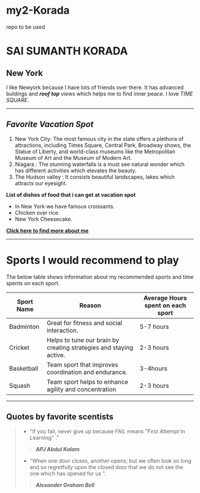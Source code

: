 # my2-Korada
repo to be used 

# SAI SUMANTH KORADA
## New York
I like Newyork because I have lots of friends over there. It has advanced buldings and ***roof top*** views which helps me to find inner peace. I love *TIME SQUARE*.

---
## ***Favorite Vacation Spot***
1. New York City: The most famous city in the state offers a plethora of attractions, including Times Square, Central Park, Broadway shows, the Statue of Liberty, and world-class museums like the Metropolitan Museum of Art and the Museum of Modern Art.
2. Niagara : The stunning waterfalls is a must see natural wonder which has different activities which elevates the beauty.
3. The Hudson valley : It consists beautiful landscapes, lakes which attracts our eyesight.

**List of dishes of food that i can get at vacation spot**
- In New York we have famous croissants.
- Chicken over rice.
- New York Cheesecake.

**[Click here to find more about me ](MyStats.md)**

----
# Sports I would recommend to play
The below table shows information about my recommended  sports and time spents on each sport.

| Sport Name         | Reason      | Average Hours spent on each sport |
|--------------------|---------------------------------------------------------|--------------|
| Badminton             | Great for fitness and social interaction. | 5-7 hours    |
| Cricket            | Helps to tune our brain by creating strategies  and staying active. | 2-3 hours   |
| Basketball         | Team sport that improves coordination and endurance.    | 3-4hours    |
| Squash    | Team sport helps to enhance agility and concentration | 2-3 hours

---
## Quotes by favorite scentists
> * "If you fail, never give up because FAIL means "First Attempt In Learning" ."
>> ***APJ Abdul Kalam***
> * "When one door closes, another opens; but we often look so long and so regretfully upon the closed door that we do not see the one which has opened for us ".
>> ***Alexander Graham Bell***

